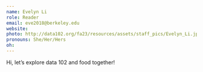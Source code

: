 ```yaml
---
name: Evelyn Li
role: Reader
email: eve2018@berkeley.edu
website: 
photo: http://data102.org/fa23/resources/assets/staff_pics/Evelyn_Li.jpeg
pronouns: She/Her/Hers
oh: 
---
```

Hi, let’s explore data 102 and food together!